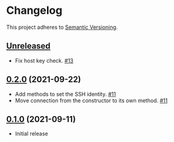 # Changelog

This project adheres to [Semantic Versioning](https://semver.org/spec/v2.0.0.html).

## [Unreleased]

 * Fix host key check. [#13]

## [0.2.0] (2021-09-22)

 * Add methods to set the SSH identity. [#11]
 * Move connection from the constructor to its own method. [#11]

## [0.1.0] (2021-09-11)

 * Initial release

[Unreleased]: https://github.com/ausi/remote-git/compare/0.2.0...HEAD
[0.2.0]: https://github.com/ausi/remote-git/compare/0.1.0...0.2.0
[0.1.0]: https://github.com/ausi/remote-git/commits/0.1.0

[#13]: https://github.com/ausi/remote-git/issues/13
[#11]: https://github.com/ausi/remote-git/issues/11
